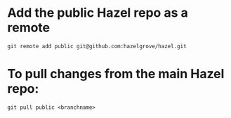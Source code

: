 # Add the public Hazel repo as a remote
```
git remote add public git@github.com:hazelgrove/hazel.git
```

# To pull changes from the main Hazel repo:

```
git pull public <branchname>
```

